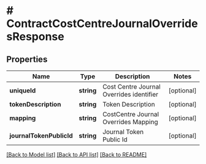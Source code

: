 # # ContractCostCentreJournalOverridesResponse

## Properties

Name | Type | Description | Notes
------------ | ------------- | ------------- | -------------
**uniqueId** | **string** | Cost Centre Journal Overrides identifier | [optional]
**tokenDescription** | **string** | Token Description | [optional]
**mapping** | **string** | CostCentre Journal Overrides Mapping | [optional]
**journalTokenPublicId** | **string** | Journal Token Public Id | [optional]

[[Back to Model list]](../../README.md#models) [[Back to API list]](../../README.md#endpoints) [[Back to README]](../../README.md)
